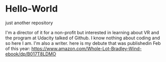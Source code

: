 # Hello-World
just another repository

I'm a director of it for a non-profit but interested in learning about VR and the program at Udacity talked of Github.
I know nothing about coding and so here I am. 
I'm also a writer. here is my debute that was publishedin Feb of this year: https://www.amazon.com/Whole-Lot-Bradley-Wind-ebook/dp/B017T8LDMO
